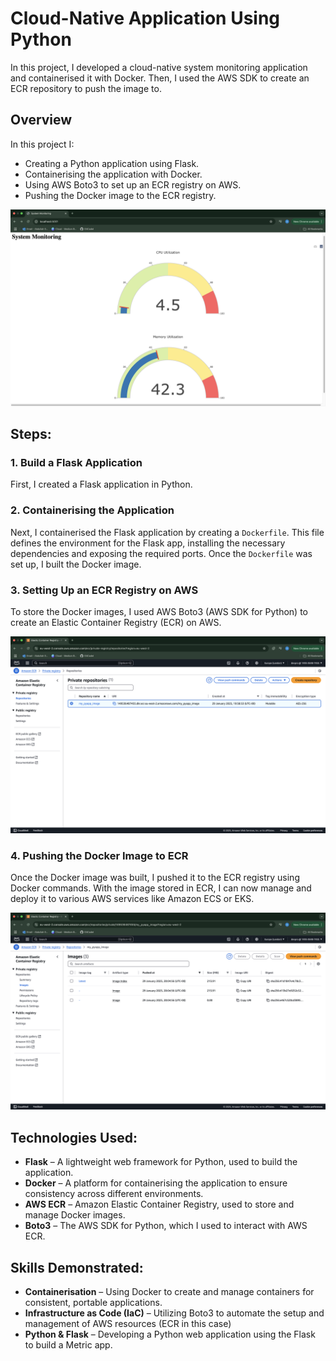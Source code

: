 # Cloud-Native Application Using Python

In this project, I developed a cloud-native system monitoring application and containerised it with Docker. Then, I used the AWS SDK to create an ECR repository to push the image to.
## Overview

In this project I:
- Creating a Python application using Flask.
- Containerising the application with Docker.
- Using AWS Boto3 to set up an ECR registry on AWS.
- Pushing the Docker image to the ECR registry.

![image_alt](https://github.com/GitCadet/cn-metric-app/blob/main/ss-system-monitoring-app.png?raw=true)

## Steps:

### 1. Build a Flask Application

First, I created a Flask application in Python.

### 2. Containerising the Application

Next, I containerised the Flask application by creating a `Dockerfile`. This file defines the environment for the Flask app, installing the necessary dependencies and exposing the required ports. Once the `Dockerfile` was set up, I built the Docker image.

### 3. Setting Up an ECR Registry on AWS

To store the Docker images, I used AWS Boto3 (AWS SDK for Python) to create an Elastic Container Registry (ECR) on AWS.

![image](https://github.com/GitCadet/cn-metric-app/blob/main/ecr-repo.png?raw=true)

### 4. Pushing the Docker Image to ECR

Once the Docker image was built, I pushed it to the ECR registry using Docker commands. With the image stored in ECR, I can now manage and deploy it to various AWS services like Amazon ECS or EKS.

![image_alt](https://github.com/GitCadet/cn-metric-app/blob/main/pushed-image.png?raw=true)

## Technologies Used:

- **Flask** – A lightweight web framework for Python, used to build the application.
- **Docker** – A platform for containerising the application to ensure consistency across different environments.
- **AWS ECR** – Amazon Elastic Container Registry, used to store and manage Docker images.
- **Boto3** – The AWS SDK for Python, which I used to interact with AWS ECR.

## Skills Demonstrated:

- **Containerisation** – Using Docker to create and manage containers for consistent, portable applications.
- **Infrastructure as Code (IaC)** – Utilizing Boto3 to automate the setup and management of AWS resources (ECR in this case)
- **Python & Flask** – Developing a Python web application using the Flask to build a Metric app.




